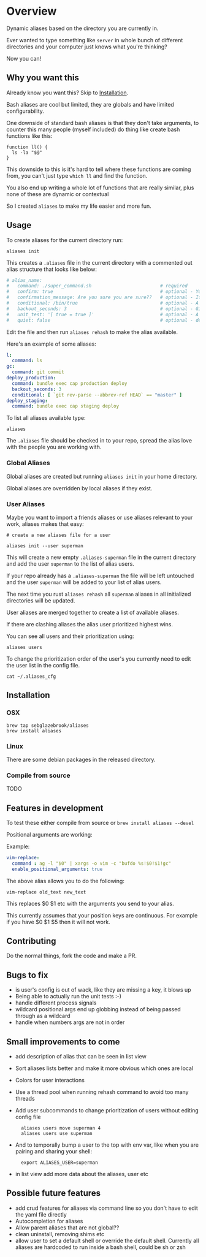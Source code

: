 # Overview

Dynamic aliases based on the directory you are currently in.

Ever wanted to type something like `server` in whole bunch of different directories and your computer just knows what you're thinking?

Now you can!

## Why you want this

Already know you want this? Skip to [Installation](#installation).

Bash aliases are cool but limited, they are globals and have limited configurability.

One downside of standard bash aliases is that they don't take arguments, to counter this many people (myself included) do thing like create bash functions like this:

```
function ll() {
  ls -la "$@"
}
```

This downside to this is it's hard to tell where these functions are coming from, you can't just type `which ll` and find the function.

You also end up writing a whole lot of functions that are really similar, plus none of these are dynamic or contextual

So I created `aliases` to make my life easier and more fun.

## Usage

To create aliases for the current directory run:

```
aliases init
```

This creates a `.aliases` file in the current directory with a commented out alias structure that looks like below:

```yaml
# alias_name:
#   command: ./super_command.sh                         # required
#   confirm: true                                       # optional - You will be asked to confirm before execution
#   confirmation_message: Are you sure you are sure??   # optional - If confirm is set to true then you this is your confirmation message
#   conditional: /bin/true                              # optional - A bash command that needs to be successful for the alias to run
#   backout_seconds: 3                                  # optional - Give's you a backout option (ctrl + c) before the alias is executed
#   unit_test: '[ true = true ]'                        # optional - A bash command that tells whether the alias is doing what you want
#   quiet: false                                        # optional - default 'false', when set to false evaluated command is printed to stderr before running
```

Edit the file and then run `aliases rehash` to make the alias available.

Here's an example of some aliases:

```yaml
l:
  command: ls
gc:
  command: git commit
deploy_production:
  command: bundle exec cap production deploy
  backout_seconds: 3
  conditional: [ `git rev-parse --abbrev-ref HEAD` == "master" ]
deploy_staging:
  command: bundle exec cap staging deploy
```

To list all aliases available type:

```
aliases
```

The `.aliases` file should be checked in to your repo, spread the alias love with the people you are working with.

### Global Aliases

Global aliases are created but running `aliases init` in your home directory.

Global aliases are overridden by local aliases if they exist.

### User Aliases

Maybe you want to import a friends aliases or use aliases relevant to your work, aliases makes that easy:

```
# create a new aliases file for a user

aliases init --user superman
```

This will create a new empty `.aliases-superman` file in the current directory and add the user `superman` to the list of alias users.

If your repo already has a `.aliases-superman` the file will be left untouched and the user `superman` will be added to your list of alias users.

The next time you rust `aliases rehash` all `superman` aliases in all initialized directories will be updated.

User aliases are merged together to create a list of available aliases.

If there are clashing aliases the alias user prioritized highest wins.

You can see all users and their prioritization using:

```
aliases users
```

To change the prioritization order of the user's you currently need to edit the user list in the config file.

```
cat ~/.aliases_cfg
```

## Installation

### OSX

```
brew tap sebglazebrook/aliases
brew install aliases
```

### Linux

There are some debian packages in the released directory.

### Compile from source

TODO

## Features in development

To test these either compile from source or `brew install aliases --devel`

Positional arguments are working:

Example:

```yaml
vim-replace:
  command : ag -l "$0" | xargs -o vim -c "bufdo %s!$0!$1!gc"
  enable_positional_arguments: true
``````

The above alias allows you to do the following:

```
vim-replace old_text new_text
```

This replaces $0 $1 etc with the arguments you send to your alias.

This currently assumes that your position keys are continuous. For example if you have $0 $1 $5 then it will not work.

## Contributing

Do the normal things, fork the code and make a PR.


## Bugs to fix

- is user's config is out of wack, like they are missing a key, it blows up
- Being able to actually run the unit tests :-)
- handle different process signals
- wildcard positional args end up globbing instead of being passed through as a wildcard
- handle when numbers args are not in order

## Small improvements to come

- add description of alias that can be seen in list view
- Sort aliases lists better and make it more obvious which ones are local
- Colors for user interactions
- Use a thread pool when running rehash command to avoid too many threads
- Add user subcommands to change prioritization of users without editing config file
    ```
      aliases users move superman 4
      aliases users use superman
    ```

- And to temporally bump a user to the top with env var, like when you are pairing and sharing your shell:
    ```
      export ALIASES_USER=superman
    ```
- in list view add more data about the aliases, user etc

## Possible future features

- add crud features for aliases via command line so you don't have to edit the yaml file directly
- Autocompletion for aliases
- Allow parent aliases that are not global??
- clean uninstall, removing shims etc
- allow user to set a default shell or override the default shell. Currently all aliases are hardcoded to run inside a bash shell, could be sh or zsh
